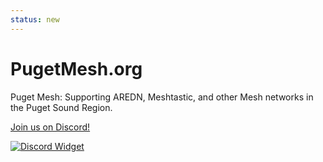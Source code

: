 ```yaml
---
status: new
---
```


# PugetMesh.org
Puget Mesh: Supporting AREDN, Meshtastic, and other Mesh networks in the Puget Sound Region. 

[Join us on Discord!](https://discord.gg/4WN32RHGSs)

[![Discord Widget](https://discord.com/api/guilds/1291139029814739084/widget.png?style=banner3)](https://discord.gg/ANvUg3AyZt)
